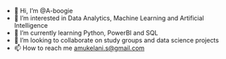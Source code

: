 - 👋 Hi, I’m @A-boogie
- 👀 I’m interested in Data Analytics, Machine Learning and Artificial Intelligence
- 🌱 I’m currently learning Python, PowerBI and SQL
- 💞️ I’m looking to collaborate on study groups and data science projects
- 📫 How to reach me amukelani.s@gmail.com

<!---
A-boogie/A-boogie is a ✨ special ✨ repository because its `README.md` (this file) appears on your GitHub profile.
You can click the Preview link to take a look at your changes.
--->
